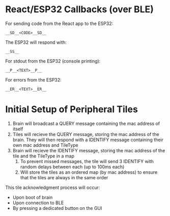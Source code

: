 # React/ESP32 Callbacks (over BLE)

For sending code from the React app to the ESP32:

`__SD__<CODE>__SD__`

The ESP32 will respond with:

`__SS__`

For stdout from the ESP32 (console printing):

`__P__<TEXT>__P__`

For errors from the ESP32:

`__ER__<TEXT>__ER__`


# Initial Setup of Peripheral Tiles

1. Brain will broadcast a QUERY message containing the mac address of itself
2. Tiles will recieve the QUERY message, storing the mac address of the brain. They will then respond with a IDENTIFY message containing their own mac address and TileType
3. Brain will recieve the IDENTIFY message, storing the mac address of the tile and the TileType in a map
   1. To prevent missed messages, the tile will send 3 IDENTIFY with random delays between each (up to 100ms each)
   2. Will store the tiles as an ordered map (by mac address) to ensure that the tiles are always in the same order

This tile acknowledgment process will occur:
* Upon boot of brain
* Upon connection to BLE
* By pressing a dedicated button on the GUI